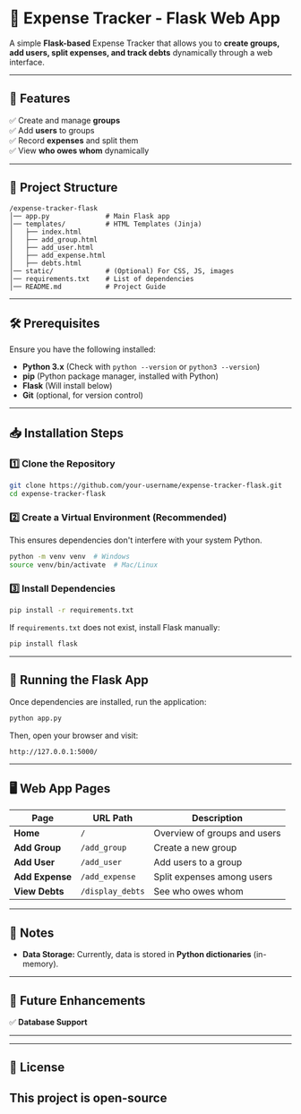 # **📌 Expense Tracker - Flask Web App**  

A simple **Flask-based** Expense Tracker that allows you to **create groups, add users, split expenses, and track debts** dynamically through a web interface.

---

## **🚀 Features**
✅ Create and manage **groups**  
✅ Add **users** to groups  
✅ Record **expenses** and split them  
✅ View **who owes whom** dynamically  

---

## **📂 Project Structure**
```
/expense-tracker-flask
│── app.py              # Main Flask app
│── templates/          # HTML Templates (Jinja)
│   ├── index.html
│   ├── add_group.html
│   ├── add_user.html
│   ├── add_expense.html
│   ├── debts.html
│── static/             # (Optional) For CSS, JS, images
│── requirements.txt    # List of dependencies
│── README.md           # Project Guide
```

---

## **🛠 Prerequisites**
Ensure you have the following installed:
- **Python 3.x** (Check with `python --version` or `python3 --version`)
- **pip** (Python package manager, installed with Python)
- **Flask** (Will install below)
- **Git** (optional, for version control)

---

## **📥 Installation Steps**

### **1️⃣ Clone the Repository**
```bash
git clone https://github.com/your-username/expense-tracker-flask.git
cd expense-tracker-flask
```

### **2️⃣ Create a Virtual Environment (Recommended)**
This ensures dependencies don't interfere with your system Python.
```bash
python -m venv venv  # Windows
source venv/bin/activate  # Mac/Linux
```

### **3️⃣ Install Dependencies**
```bash
pip install -r requirements.txt
```
If `requirements.txt` does not exist, install Flask manually:
```bash
pip install flask
```

---

## **🚀 Running the Flask App**
Once dependencies are installed, run the application:
```bash
python app.py
```
Then, open your browser and visit:
```
http://127.0.0.1:5000/
```

---

## **🖥 Web App Pages**
| Page                 | URL Path            | Description |
|----------------------|--------------------|-------------|
| **Home**            | `/`                | Overview of groups and users |
| **Add Group**       | `/add_group`       | Create a new group |
| **Add User**        | `/add_user`        | Add users to a group |
| **Add Expense**     | `/add_expense`     | Split expenses among users |
| **View Debts**      | `/display_debts`   | See who owes whom |

---

## **📌 Notes**
- **Data Storage:** Currently, data is stored in **Python dictionaries** (in-memory). 

---

## **🎯 Future Enhancements**
  
✅ **Database Support**  

---

---

## **📜 License**
This project is **open-source** 
---

